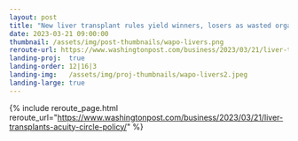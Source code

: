 ```yaml
---
layout: post
title: "New liver transplant rules yield winners, losers as wasted organs reach record high"
date: 2023-03-21 09:00:00
thumbnail: /assets/img/post-thumbnails/wapo-livers.png
reroute-url: https://www.washingtonpost.com/business/2023/03/21/liver-transplants-acuity-circle-policy/
landing-proj:  true
landing-order: 12|16|3
landing-img:   /assets/img/proj-thumbnails/wapo-livers2.jpeg
landing-large: true
---
```


{% include reroute_page.html reroute_url="https://www.washingtonpost.com/business/2023/03/21/liver-transplants-acuity-circle-policy/" %}